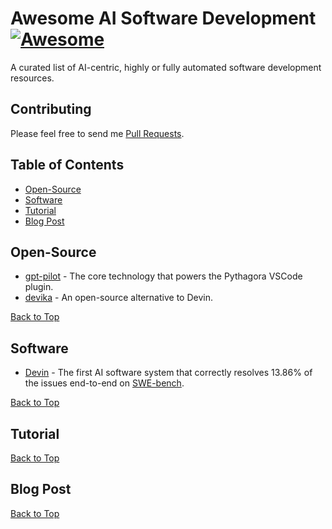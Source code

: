 
# Awesome AI Software Development [![Awesome](https://awesome.re/badge-flat.svg)](https://awesome.re)
A curated list of AI-centric, highly or fully automated software development resources. 


## Contributing
Please feel free to send me [Pull Requests](https://github.com/brucechou1983/awesome-ai-software-development/pulls).


## Table of Contents
 - [Open-Source](#open-source)
 - [Software](#software)
 - [Tutorial](#tutorial)
 - [Blog Post](#blog-post)


## Open-Source
* [gpt-pilot](https://github.com/Pythagora-io/gpt-pilot) - The core technology that powers the Pythagora VSCode plugin.
* [devika](https://github.com/stitionai/devika) - An open-source alternative to Devin.

[Back to Top](#table-of-contents)


## Software
* [Devin](https://www.cognition-labs.com/introducing-devin) - The first AI software system that correctly resolves 13.86% of the issues end-to-end on [SWE-bench](https://swebench.com/). 

[Back to Top](#table-of-contents)


## Tutorial

[Back to Top](#table-of-contents)


## Blog Post

[Back to Top](#table-of-contents)


